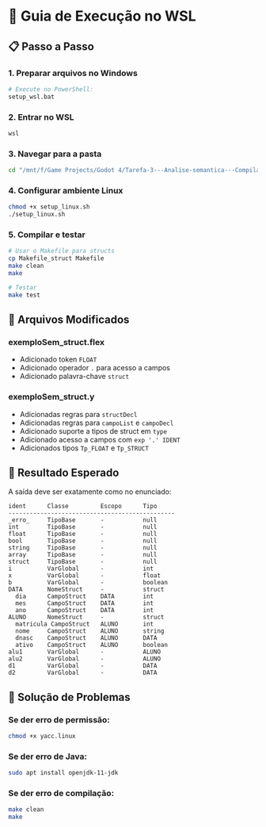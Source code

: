 # 🐧 Guia de Execução no WSL

## 📋 Passo a Passo

### 1. Preparar arquivos no Windows
```bash
# Execute no PowerShell:
setup_wsl.bat
```

### 2. Entrar no WSL
```bash
wsl
```

### 3. Navegar para a pasta
```bash
cd "/mnt/f/Game Projects/Godot 4/Tarefa-3---Analise-semantica---Compiladores/Tarefa"
```

### 4. Configurar ambiente Linux
```bash
chmod +x setup_linux.sh
./setup_linux.sh
```

### 5. Compilar e testar
```bash
# Usar o Makefile para structs
cp Makefile_struct Makefile
make clean
make

# Testar
make test
```

## 🔧 Arquivos Modificados

### exemploSem_struct.flex
- Adicionado token `FLOAT`
- Adicionado operador `.` para acesso a campos
- Adicionado palavra-chave `struct`

### exemploSem_struct.y
- Adicionadas regras para `structDecl`
- Adicionadas regras para `campoList` e `campoDecl`
- Adicionado suporte a tipos de struct em `type`
- Adicionado acesso a campos com `exp '.' IDENT`
- Adicionados tipos `Tp_FLOAT` e `Tp_STRUCT`

## 🎯 Resultado Esperado

A saída deve ser exatamente como no enunciado:

```
ident      Classe         Escopo      Tipo
-----------------------------------------------
_erro_     TipoBase       -           null
int        TipoBase       -           null
float      TipoBase       -           null
bool       TipoBase       -           null
string     TipoBase       -           null
array      TipoBase       -           null
struct     TipoBase       -           null
i          VarGlobal      -           int
x          VarGlobal      -           float
b          VarGlobal      -           boolean
DATA       NomeStruct     -           struct
  dia      CampoStruct    DATA        int
  mes      CampoStruct    DATA        int
  ano      CampoStruct    DATA        int
ALUNO      NomeStruct     -           struct
  matricula CampoStruct   ALUNO       int
  nome     CampoStruct    ALUNO       string
  dnasc    CampoStruct    ALUNO       DATA
  ativo    CampoStruct    ALUNO       boolean
alu1       VarGlobal      -           ALUNO
alu2       VarGlobal      -           ALUNO
d1         VarGlobal      -           DATA
d2         VarGlobal      -           DATA
```

## 🚨 Solução de Problemas

### Se der erro de permissão:
```bash
chmod +x yacc.linux
```

### Se der erro de Java:
```bash
sudo apt install openjdk-11-jdk
```

### Se der erro de compilação:
```bash
make clean
make
```
